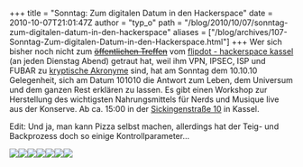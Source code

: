 +++
title = "Sonntag: Zum digitalen Datum in den Hackerspace"
date = 2010-10-07T21:01:47Z
author = "typ_o"
path = "/blog/2010/10/07/sonntag-zum-digitalen-datum-in-den-hackerspace"
aliases = ["/blog/archives/107-Sonntag-Zum-digitalen-Datum-in-den-Hackerspace.html"]
+++
Wer sich bisher noch nicht zum <a href="#"><del>öffentlichen Treffen</del></a> vom
[flipdot - hackerspace kassel](https://web.archive.org/web/20120105031721/https://flipdot.org/wiki/index.php?title=Hallo!)
(an jeden Dienstag Abend) getraut hat, weil ihm VPN, IPSEC, ISP und FUBAR zu
[kryptische
Akronyme](https://de.wikipedia.org/wiki/Liste_von_Abk%C3%BCrzungen_%28Netzjargon%29)
sind, hat am Sonntag dem 10.10.10 Gelegenheit, sich am Datum 101010 die
Antwort zum Leben, dem Universum und dem ganzen Rest erklären zu lassen.
Es gibt einen Workshop zur Herstellung des wichtigsten Nahrungsmittels
für Nerds und Musique live aus der Konserve. Ab ca. 15:00 in der
[Sickingenstraße 10](/kontakt/#anfahrt) in
Kassel.

Edit: Und ja, man kann Pizza selbst machen, allerdings hat der Teig- und
Backprozess doch so einige Kontrollparameter...

![](/media/0teig.serendipityThumb.jpg)![](/media/1teig.serendipityThumb.jpg)![](/media/2teig.serendipityThumb.jpg)![](/media/3dose.serendipityThumb.jpg)![](/media/4herd.serendipityThumb.jpg)![](/media/5pizza.serendipityThumb.jpg)![](/media/6essen.serendipityThumb.jpg)
